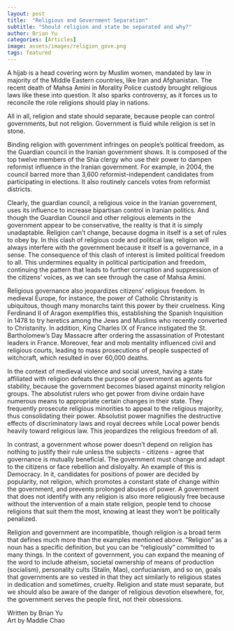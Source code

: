 ```yaml
---
layout: post
title:  "Religious and Government Separation"
subtitle: "Should religion and state be separated and why?"
author: Brian Yu
categories: [Articles]
image: assets/images/religion_gove.png
tags: featured
---
```

  
  A hijab is a head covering worn by Muslim women, mandated by law in majority of the Middle Eastern countries, like Iran and Afghanistan. The recent death of Mahsa Amini in Morality Police custody brought religious laws like these into question. It also sparks controversy, as it forces us to reconcile the role religions should play in nations.   
  
  All in all, religion and state should separate, because people can control governments, but not religion. Government is fluid while religion is set in stone.   
  
  Binding religion with government infringes on people’s political freedom, as the Guardian council in the Iranian government shows. It is composed of the top twelve members of the Shia clergy who use their power to dampen reformist influence in the Iranian government. For example, in 2004, the council barred more than 3,600 reformist-independent candidates from participating in elections. It also routinely cancels votes from reformist districts.   
  
  Clearly, the guardian council, a religious voice in the Iranian government, uses its influence to increase bipartisan control in Iranian politics. And though the Guardian Council and other religious elements in the government appear to be conservative, the reality is that it is simply unadaptable. Religion can’t change, because dogma in itself is a set of rules to obey by. In this clash of religious code and political law, religion will always interfere with the government because it itself is a governance, in a sense. The consequence of this clash of interest is limited political freedom to all. This undermines equality in political participation and freedom, continuing the pattern that leads to further corruption and suppression of the citizens’ voices, as we can see through the case of Mahsa Amini.    
  
  Religious governance also jeopardizes citizens’ religious freedom. In medieval Europe, for instance, the power of Catholic Christanity is ubiquitous, though many monarchs taint this power by their cruelness. King Ferdinand II of Aragon exemplifies this, establishing the Spanish Inquisition in 1478 to try heretics among the Jews and Muslims who recently converted to Christanity. In addition, King Charles IX of France instigated the St. Bartholomew’s Day Massacre after ordering the assassination of Protestant leaders in France. Moreover, fear and mob mentality influenced civil and religious courts, leading to mass prosecutions of people suspected of witchcraft, which resulted in over 60,000 deaths.   
  
  In the context of medieval violence and social unrest, having a state affiliated with religion defeats the purpose of government as agents for stability, because the government becomes biased against minority religion groups. The absolutist rulers who get power from divine ordain have numerous means to appropriate certain changes in their state. They frequently prosecute religious minorities to appeal to the religious majority, thus consolidating their power. Absolutist power magnifies the destructive effects of discriminatory laws and royal decrees while Local power bends heavily toward religious law. This jeopardizes the religious freedom of all.   

  In contrast, a government whose power doesn’t depend on religion has nothing to justify their rule unless the subjects - citizens - agree that governance is mutually beneficial. The government must change and adapt to the citizens or face rebellion and disloyalty. An example of this is Democracy. In it, candidates for positions of power are decided by popularity, not religion, which promotes a constant state of change within the government, and prevents prolonged abuses of power. A government that does not identify with any religion is also more religiously free because without the intervention of a main state religion, people tend to choose religions that suit them the most, knowing at least they won’t be politically penalized.   
  
  Religion and government are incompatible, though religion is a broad term that defines much more than the examples mentioned above. “Religion” as a noun has a specific definition, but you can be “religiously” committed to many things. In the context of government, you can expand the meaning of the word to include atheism, societal ownership of means of production (socialism), personality cults (Stalin, Mao), confucianism, and so on, goals that governments are so vested in that they act similarly to religious states in dedication and sometimes, cruelty. Religion and state must separate, but we should also be aware of the danger of religious devotion elsewhere, for, the government serves the people first, not their obsessions.  
  
Written by Brian Yu  
Art by Maddie Chao
